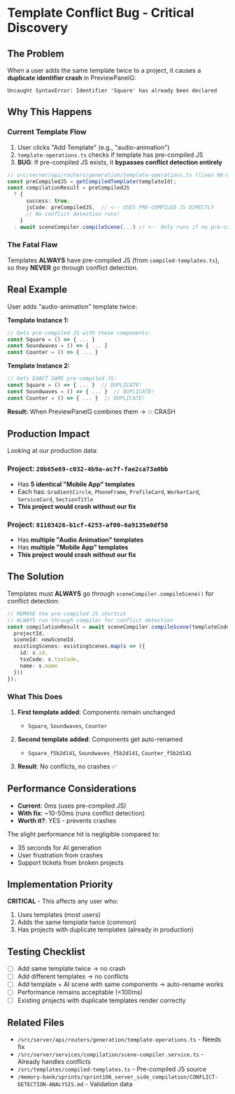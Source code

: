 # Template Conflict Bug - Critical Discovery

## The Problem

When a user adds the same template twice to a project, it causes a **duplicate identifier crash** in PreviewPanelG:

```
Uncaught SyntaxError: Identifier 'Square' has already been declared
```

## Why This Happens

### Current Template Flow

1. User clicks "Add Template" (e.g., "audio-animation")
2. `template-operations.ts` checks if template has pre-compiled JS
3. **BUG**: If pre-compiled JS exists, it **bypasses conflict detection entirely**

```typescript
// src/server/api/routers/generation/template-operations.ts (lines 66-82)
const preCompiledJS = getCompiledTemplate(templateId);
const compilationResult = preCompiledJS 
  ? { 
      success: true,
      jsCode: preCompiledJS,  // <-- USES PRE-COMPILED JS DIRECTLY
      // No conflict detection runs!
    }
  : await sceneCompiler.compileScene(...) // <-- Only runs if no pre-compiled
```

### The Fatal Flaw

Templates **ALWAYS** have pre-compiled JS (from `compiled-templates.ts`), so they **NEVER** go through conflict detection.

## Real Example

User adds "audio-animation" template twice:

**Template Instance 1:**
```javascript
// Gets pre-compiled JS with these components:
const Square = () => { ... }
const Soundwaves = () => { ... }
const Counter = () => { ... }
```

**Template Instance 2:**
```javascript
// Gets EXACT SAME pre-compiled JS:
const Square = () => { ... }  // DUPLICATE!
const Soundwaves = () => { ... }  // DUPLICATE!
const Counter = () => { ... }  // DUPLICATE!
```

**Result:** When PreviewPanelG combines them → 💥 CRASH

## Production Impact

Looking at our production data:

### Project: `20b65e69-c032-4b9a-ac7f-fae2ca73a0bb`
- Has **5 identical "Mobile App" templates**
- Each has: `GradientCircle`, `PhoneFrame`, `ProfileCard`, `WorkerCard`, `ServiceCard`, `SectionTitle`
- **This project would crash without our fix**

### Project: `81103426-b1cf-4253-af00-6a9135e0df50`
- Has **multiple "Audio Animation" templates**
- Has **multiple "Mobile App" templates**
- **This project would crash without our fix**

## The Solution

Templates must **ALWAYS** go through `sceneCompiler.compileScene()` for conflict detection:

```typescript
// REMOVE the pre-compiled JS shortcut
// ALWAYS run through compiler for conflict detection
const compilationResult = await sceneCompiler.compileScene(templateCode, {
  projectId,
  sceneId: newSceneId,
  existingScenes: existingScenes.map(s => ({ 
    id: s.id, 
    tsxCode: s.tsxCode, 
    name: s.name 
  }))
});
```

### What This Does

1. **First template added**: Components remain unchanged
   - `Square`, `Soundwaves`, `Counter`

2. **Second template added**: Components get auto-renamed
   - `Square_f5b2d141`, `Soundwaves_f5b2d141`, `Counter_f5b2d141`

3. **Result**: No conflicts, no crashes ✅

## Performance Considerations

- **Current**: 0ms (uses pre-compiled JS)
- **With fix**: ~10-50ms (runs conflict detection)
- **Worth it?**: YES - prevents crashes

The slight performance hit is negligible compared to:
- 35 seconds for AI generation
- User frustration from crashes
- Support tickets from broken projects

## Implementation Priority

**CRITICAL** - This affects any user who:
1. Uses templates (most users)
2. Adds the same template twice (common)
3. Has projects with duplicate templates (already in production)

## Testing Checklist

- [ ] Add same template twice → no crash
- [ ] Add different templates → no conflicts
- [ ] Add template + AI scene with same components → auto-rename works
- [ ] Performance remains acceptable (<100ms)
- [ ] Existing projects with duplicate templates render correctly

## Related Files

- `/src/server/api/routers/generation/template-operations.ts` - Needs fix
- `/src/server/services/compilation/scene-compiler.service.ts` - Already handles conflicts
- `/src/templates/compiled-templates.ts` - Pre-compiled JS source
- `/memory-bank/sprints/sprint106_server_side_compilation/CONFLICT-DETECTION-ANALYSIS.md` - Validation data